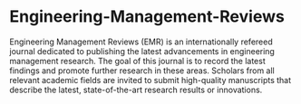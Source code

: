 Engineering-Management-Reviews
==============================

Engineering Management Reviews (EMR) is an internationally refereed journal dedicated to publishing the latest advancements in engineering management research. The goal of this journal is to record the latest findings and promote further research in these areas. Scholars from all relevant academic fields are invited to submit high-quality manuscripts that describe the latest, state-of-the-art research results or innovations.
